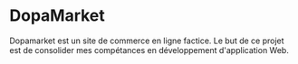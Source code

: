 # DopaMarket

Dopamarket est un site de commerce en ligne factice. Le but de ce projet est de consolider mes compétances en développement d'application Web.
